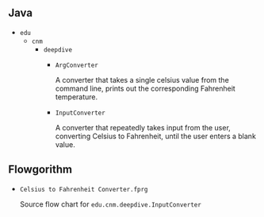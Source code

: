 ## Java

* `edu`
    * `cnm`
        * `deepdive`
            * `ArgConverter`
            
                A converter that takes a single celsius 
                value from the command line, prints out
                the corresponding Fahrenheit temperature.
                
            * `InputConverter`
            
                A converter that repeatedly takes input 
                from the user, converting Celsius to
                Fahrenheit, until the user enters a
                blank value.

## Flowgorithm

* `Celsius to Fahrenheit Converter.fprg`

    Source flow chart for `edu.cnm.deepdive.InputConverter`